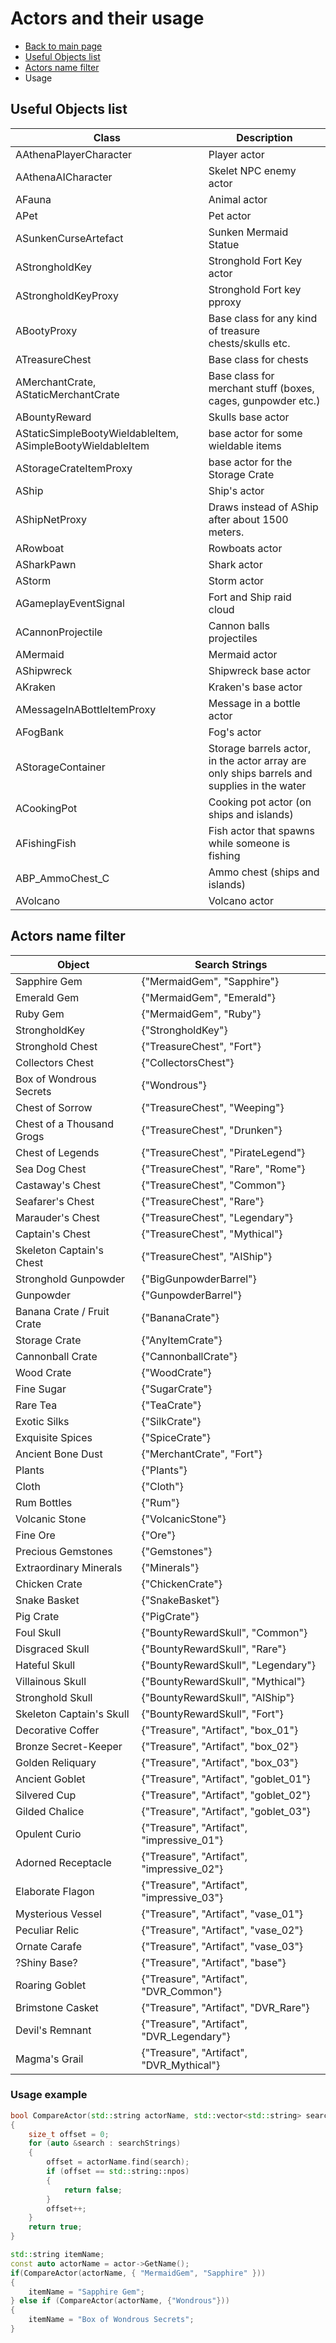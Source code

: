 
# Actors and their usage
* [Back to main page](README.md)
* [Useful Objects list](#useful-objects-list)
* [Actors name filter](#actors-name-filter)
* Usage

## Useful Objects list
Class | Description
----- | ----------------
AAthenaPlayerCharacter | Player actor
AAthenaAICharacter | Skelet NPC enemy actor
AFauna | Animal actor
APet | Pet actor
ASunkenCurseArtefact | Sunken Mermaid Statue
AStrongholdKey | Stronghold Fort Key actor
AStrongholdKeyProxy | Stronghold Fort key pproxy
ABootyProxy | Base class for any kind of treasure chests/skulls etc.
ATreasureChest | Base class for chests
AMerchantCrate, AStaticMerchantCrate | Base class for merchant stuff (boxes, cages, gunpowder etc.)
ABountyReward | Skulls base actor
AStaticSimpleBootyWieldableItem, ASimpleBootyWieldableItem | base actor for some wieldable items
AStorageCrateItemProxy | base actor for the Storage Crate
AShip | Ship's actor
AShipNetProxy | Draws instead of AShip after about 1500 meters.
ARowboat | Rowboats actor
ASharkPawn | Shark actor
AStorm | Storm actor
AGameplayEventSignal | Fort and Ship raid cloud
ACannonProjectile | Cannon balls projectiles
AMermaid | Mermaid actor
AShipwreck | Shipwreck base actor
AKraken | Kraken's base actor
AMessageInABottleItemProxy | Message in a bottle actor
AFogBank | Fog's actor
AStorageContainer | Storage barrels actor, in the actor array are only ships barrels and supplies in the water
ACookingPot | Cooking pot actor (on ships and islands)
AFishingFish | Fish actor that spawns while someone is fishing
ABP_AmmoChest_C | Ammo chest (ships and islands)
AVolcano | Volcano actor


## Actors name filter
Object | Search Strings
------ | ----------------
Sapphire Gem | {"MermaidGem", "Sapphire"}
Emerald Gem | {"MermaidGem", "Emerald"}
Ruby Gem | {"MermaidGem", "Ruby"}
StrongholdKey | {"StrongholdKey"}
Stronghold Chest | {"TreasureChest", "Fort"}
Collectors Chest | {"CollectorsChest"}
Box of Wondrous Secrets | {"Wondrous"}
Chest of Sorrow | {"TreasureChest", "Weeping"}
Chest of a Thousand Grogs | {"TreasureChest", "Drunken"}
Chest of Legends | {"TreasureChest", "PirateLegend"}
Sea Dog Chest | {"TreasureChest", "Rare", "Rome"}
Castaway's Chest | {"TreasureChest", "Common"}
Seafarer's Chest | {"TreasureChest", "Rare"}
Marauder's Chest | {"TreasureChest", "Legendary"}
Captain's Chest | {"TreasureChest", "Mythical"}
Skeleton Captain's Chest | {"TreasureChest", "AIShip"}
Stronghold Gunpowder | {"BigGunpowderBarrel"}
Gunpowder | {"GunpowderBarrel"}
Banana Crate / Fruit Crate | {"BananaCrate"}
Storage Crate | {"AnyItemCrate"}
Cannonball Crate | {"CannonballCrate"}			
Wood Crate | {"WoodCrate"}
Fine Sugar | {"SugarCrate"}
Rare Tea | {"TeaCrate"}
Exotic Silks | {"SilkCrate"}
Exquisite Spices | {"SpiceCrate"}
Ancient Bone Dust | {"MerchantCrate", "Fort"}
Plants | {"Plants"}
Cloth | {"Cloth"}
Rum Bottles | {"Rum"}
Volcanic Stone | {"VolcanicStone"}
Fine Ore | {"Ore"}
Precious Gemstones | {"Gemstones"}
Extraordinary Minerals | {"Minerals"}
Chicken Crate | {"ChickenCrate"}
Snake Basket | {"SnakeBasket"}
Pig Crate | {"PigCrate"}
Foul Skull | {"BountyRewardSkull", "Common"}
Disgraced Skull | {"BountyRewardSkull", "Rare"}
Hateful Skull | {"BountyRewardSkull", "Legendary"}
Villainous Skull | {"BountyRewardSkull", "Mythical"}
Stronghold Skull | {"BountyRewardSkull", "AIShip"}
Skeleton Captain's Skull | {"BountyRewardSkull", "Fort"}
Decorative Coffer | {"Treasure", "Artifact", "box_01"}
Bronze Secret-Keeper | {"Treasure", "Artifact", "box_02"}
Golden Reliquary | {"Treasure", "Artifact", "box_03"}
Ancient Goblet | {"Treasure", "Artifact", "goblet_01"}
Silvered Cup | {"Treasure", "Artifact", "goblet_02"}
Gilded Chalice | {"Treasure", "Artifact", "goblet_03"}
Opulent Curio | {"Treasure", "Artifact", "impressive_01"}
Adorned Receptacle| {"Treasure", "Artifact", "impressive_02"}
Elaborate Flagon | {"Treasure", "Artifact", "impressive_03"}
Mysterious Vessel | {"Treasure", "Artifact", "vase_01"}
Peculiar Relic | {"Treasure", "Artifact", "vase_02"}
Ornate Carafe | {"Treasure", "Artifact", "vase_03"}
?Shiny Base? | {"Treasure", "Artifact", "base"}
Roaring Goblet | {"Treasure", "Artifact", "DVR_Common"}
Brimstone Casket | {"Treasure", "Artifact", "DVR_Rare"}
Devil's Remnant | {"Treasure", "Artifact", "DVR_Legendary"}
Magma's Grail | {"Treasure", "Artifact", "DVR_Mythical"}

### Usage example
```cpp
bool CompareActor(std::string actorName, std::vector<std::string> searchStrings)
{
    size_t offset = 0;
    for (auto &search : searchStrings)
    {
        offset = actorName.find(search);
        if (offset == std::string::npos)
        {
            return false;
        }
        offset++;
    }
    return true;
}

std::string itemName;
const auto actorName = actor->GetName();
if(CompareActor(actorName, { "MermaidGem", "Sapphire" }))
{
    itemName = "Sapphire Gem";
} else if (CompareActor(actorName, {"Wondrous"}))
{
    itemName = "Box of Wondrous Secrets";
}
```